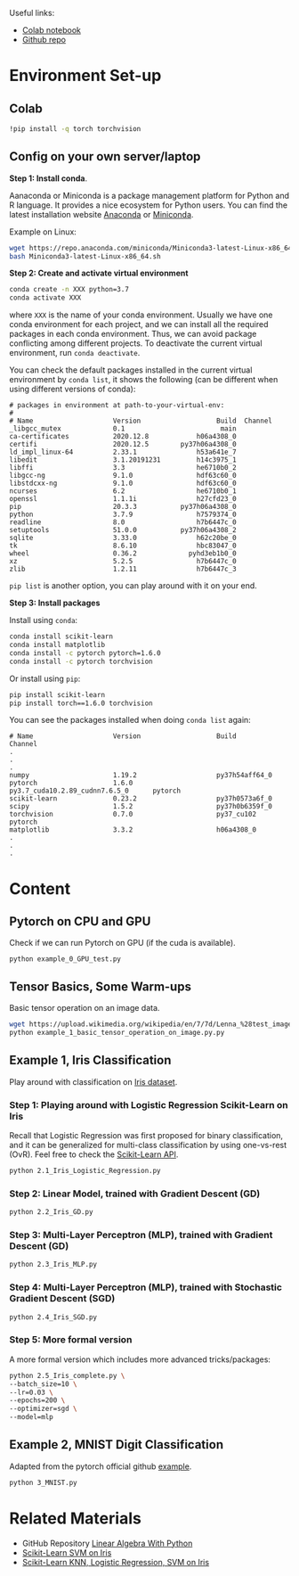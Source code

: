 Useful links:

- [Colab notebook](https://colab.research.google.com/drive/1tQUCZ3JspElIPrNUj1j-zgolibF0Wdru?usp=sharing)
- [Github repo](https://github.com/deepgraphlearning/Math60630A_2024a/tree/master/pytorch_tutorial)

# Environment Set-up

## Colab

```bash
!pip install -q torch torchvision
```

## Config on your own server/laptop

**Step 1: Install conda**.
 
 Aanaconda or Miniconda is a package management platform for Python and R language.
It provides a nice ecosystem for Python users.
You can find the latest installation website [Anaconda](https://docs.anaconda.com/anaconda/install/) or [Miniconda](https://docs.conda.io/en/latest/miniconda.html).

Example on Linux:

```bash
wget https://repo.anaconda.com/miniconda/Miniconda3-latest-Linux-x86_64.sh
bash Miniconda3-latest-Linux-x86_64.sh
```

**Step 2: Create and activate virtual environment**
```bash
conda create -n XXX python=3.7
conda activate XXX
```

where `XXX` is the name of your conda environment.
Usually we have one conda environment for each project, and we can install all the required packages in each conda environment.
Thus, we can avoid package conflicting among different projects.
To deactivate the current virtual environment, run `conda deactivate`.

You can check the default packages installed in the current virtual environment by `conda list`,
it shows the following (can be different when using different versions of conda):

```
# packages in environment at path-to-your-virtual-env:
#
# Name                    Version                   Build  Channel
_libgcc_mutex             0.1                        main  
ca-certificates           2020.12.8            h06a4308_0  
certifi                   2020.12.5        py37h06a4308_0  
ld_impl_linux-64          2.33.1               h53a641e_7  
libedit                   3.1.20191231         h14c3975_1  
libffi                    3.3                  he6710b0_2  
libgcc-ng                 9.1.0                hdf63c60_0  
libstdcxx-ng              9.1.0                hdf63c60_0  
ncurses                   6.2                  he6710b0_1  
openssl                   1.1.1i               h27cfd23_0  
pip                       20.3.3           py37h06a4308_0  
python                    3.7.9                h7579374_0  
readline                  8.0                  h7b6447c_0  
setuptools                51.0.0           py37h06a4308_2  
sqlite                    3.33.0               h62c20be_0  
tk                        8.6.10               hbc83047_0  
wheel                     0.36.2             pyhd3eb1b0_0  
xz                        5.2.5                h7b6447c_0  
zlib                      1.2.11               h7b6447c_3  
```

`pip list` is another option, you can play around with it on your end.

**Step 3: Install packages**

Install using `conda`:

```bash
conda install scikit-learn
conda install matplotlib
conda install -c pytorch pytorch=1.6.0
conda install -c pytorch torchvision
```

Or install using `pip`:

```bash
pip install scikit-learn
pip install torch==1.6.0 torchvision
```

You can see the packages installed when doing `conda list` again:

```
# Name                    Version                   Build                               Channel
.
.
.
numpy                     1.19.2                    py37h54aff64_0  
pytorch                   1.6.0                     py3.7_cuda10.2.89_cudnn7.6.5_0      pytorch
scikit-learn              0.23.2                    py37h0573a6f_0  
scipy                     1.5.2                     py37h0b6359f_0  
torchvision               0.7.0                     py37_cu102                          pytorch
matplotlib                3.3.2                     h06a4308_0
.
.
.
```

# Content

## Pytorch on CPU and GPU

Check if we can run Pytorch on GPU (if the cuda is available).

`python example_0_GPU_test.py`

## Tensor Basics, Some Warm-ups

Basic tensor operation on an image data.

```bash
wget https://upload.wikimedia.org/wikipedia/en/7/7d/Lenna_%28test_image%29.png -O lenna.png
python example_1_basic_tensor_operation_on_image.py.py
```

## Example 1, Iris Classification

Play around with classification on [Iris dataset](https://scikit-learn.org/stable/auto_examples/datasets/plot_iris_dataset.html).

### Step 1: Playing around with Logistic Regression Scikit-Learn on Iris

Recall that Logistic Regression was first proposed for binary classification, and it can be generalized for multi-class classification by using one-vs-rest (OvR).
Feel free to check the [Scikit-Learn API](https://scikit-learn.org/stable/modules/generated/sklearn.linear_model.LogisticRegression.html).

```bash
python 2.1_Iris_Logistic_Regression.py
```

### Step 2: Linear Model, trained with Gradient Descent (GD)

```bash
python 2.2_Iris_GD.py
```

### Step 3: Multi-Layer Perceptron (MLP), trained with Gradient Descent (GD)

```bash
python 2.3_Iris_MLP.py
```

### Step 4: Multi-Layer Perceptron (MLP), trained with Stochastic Gradient Descent (SGD)

```bash
python 2.4_Iris_SGD.py
```

### Step 5: More formal version

A more formal version which includes more advanced tricks/packages:

```bash
python 2.5_Iris_complete.py \
--batch_size=10 \
--lr=0.03 \
--epochs=200 \
--optimizer=sgd \
--model=mlp
```

## Example 2, MNIST Digit Classification

Adapted from the pytorch official github [example](https://github.com/pytorch/examples/blob/master/mnist/main.py).

```bash
python 3_MNIST.py
```

# Related Materials

- GitHub Repository [Linear Algebra With Python](https://github.com/MacroAnalyst/Linear_Algebra_With_Python)
- [Scikit-Learn SVM on Iris](https://scikit-learn.org/stable/auto_examples/svm/plot_iris_svc.html)
- [Scikit-Learn KNN, Logistic Regression, SVM on Iris](https://scikit-learn.org/stable/tutorial/statistical_inference/supervised_learning.html)
